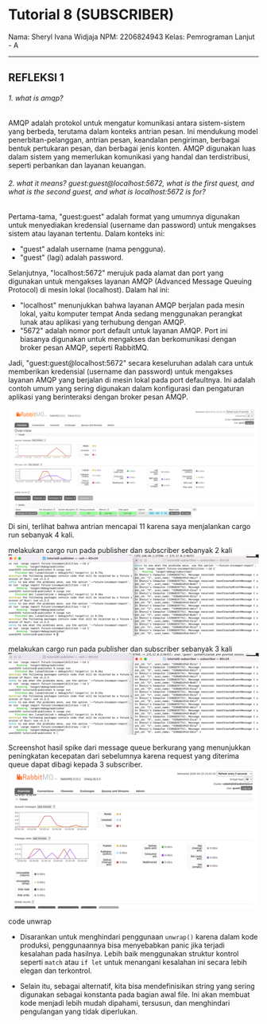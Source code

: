 # Tutorial 8 (SUBSCRIBER)
Nama: Sheryl Ivana Widjaja
NPM: 2206824943
Kelas: Pemrograman Lanjut - A

---
## REFLEKSI 1

###### 1. what is amqp?

AMQP adalah protokol untuk mengatur komunikasi antara sistem-sistem yang berbeda, terutama dalam konteks antrian pesan. Ini mendukung model penerbitan-pelanggan, antrian pesan, keandalan pengiriman, berbagai bentuk pertukaran pesan, dan berbagai jenis konten. AMQP digunakan luas dalam sistem yang memerlukan komunikasi yang handal dan terdistribusi, seperti perbankan dan layanan keuangan.

###### 2. what it means? guest:guest@localhost:5672, what is the first quest, and what is the second guest, and what is localhost:5672 is for? 
Pertama-tama, "guest:guest" adalah format yang umumnya digunakan untuk menyediakan kredensial (username dan password) untuk mengakses sistem atau layanan tertentu. Dalam konteks ini:

- "guest" adalah username (nama pengguna).
- "guest" (lagi) adalah password.

Selanjutnya, "localhost:5672" merujuk pada alamat dan port yang digunakan untuk mengakses layanan AMQP (Advanced Message Queuing Protocol) di mesin lokal (localhost). Dalam hal ini:

- "localhost" menunjukkan bahwa layanan AMQP berjalan pada mesin lokal, yaitu komputer tempat Anda sedang menggunakan perangkat lunak atau aplikasi yang terhubung dengan AMQP.
- "5672" adalah nomor port default untuk layanan AMQP. Port ini biasanya digunakan untuk mengakses dan berkomunikasi dengan broker pesan AMQP, seperti RabbitMQ.

Jadi, "guest:guest@localhost:5672" secara keseluruhan adalah cara untuk memberikan kredensial (username dan password) untuk mengakses layanan AMQP yang berjalan di mesin lokal pada port defaultnya. Ini adalah contoh umum yang sering digunakan dalam konfigurasi dan pengaturan aplikasi yang berinteraksi dengan broker pesan AMQP.

![alt text](assets/images/image1.png)
Di sini, terlihat bahwa antrian mencapai 11 karena saya menjalankan cargo run sebanyak 4 kali.

melakukan cargo run pada publisher dan subscriber sebanyak 2 kali
![alt text](assets/images/image2.png)

melakukan cargo run pada publisher dan subscriber sebanyak 3 kali
![alt text](assets/images/image3.png)


Screenshot hasil spike dari message queue berkurang yang menunjukkan peningkatan kecepatan dari sebelumnya karena request yang diterima queue dapat dibagi kepada 3 subscriber. 
![alt text](assets/images/image4.png)

code unwrap
* Disarankan untuk menghindari penggunaan `unwrap()` karena dalam kode produksi, penggunaannya bisa menyebabkan panic jika terjadi kesalahan pada hasilnya. Lebih baik menggunakan struktur kontrol seperti `match` atau `if let` untuk menangani kesalahan ini secara lebih elegan dan terkontrol.

* Selain itu, sebagai alternatif, kita bisa mendefinisikan string yang sering digunakan sebagai konstanta pada bagian awal file. Ini akan membuat kode menjadi lebih mudah dipahami, tersusun, dan menghindari pengulangan yang tidak diperlukan.
